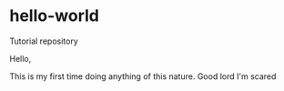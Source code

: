 # hello-world
Tutorial repository

Hello,

This is my first time doing anything of this nature. Good lord I'm scared
